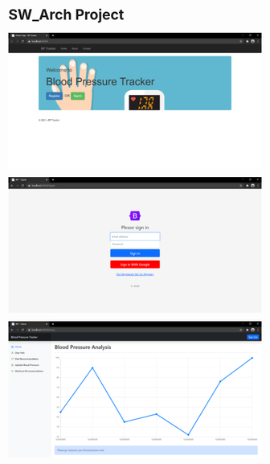 # SW_Arch Project
 
![home screen](/images/home.png)

![register screen](/images/register.png)

![main screen](/images/main.png)


